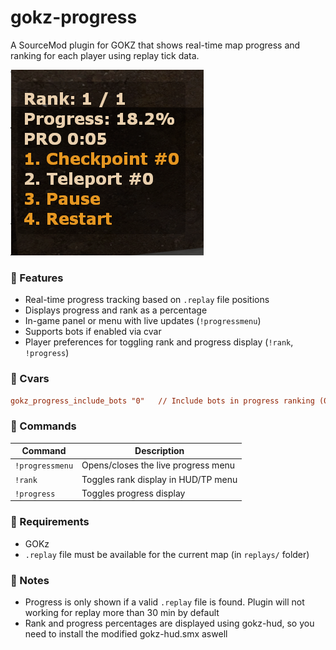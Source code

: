 ﻿
# gokz-progress

A SourceMod plugin for GOKZ that shows real-time map progress and ranking for each player using replay tick data.

![image](image.png)

### 🚀 Features

* Real-time progress tracking based on `.replay` file positions
* Displays progress and rank as a percentage
* In-game panel or menu with live updates (`!progressmenu`)
* Supports bots if enabled via cvar
* Player preferences for toggling rank and progress display (`!rank`, `!progress`)

### 🔧 Cvars

```ini
gokz_progress_include_bots "0"   // Include bots in progress ranking (0 = no, 1 = yes)
```

### 💬 Commands

| Command         | Description                         |
| --------------- | ----------------------------------- |
| `!progressmenu` | Opens/closes the live progress menu |
| `!rank`         | Toggles rank display in HUD/TP menu |
| `!progress`     | Toggles progress display            |

### 📘 Requirements

* GOKz
* `.replay` file must be available for the current map (in `replays/` folder)

### 📌 Notes

* Progress is only shown if a valid `.replay` file is found. Plugin will not working for replay more than 30 min by default
* Rank and progress percentages are displayed using gokz-hud, so you need to install the modified gokz-hud.smx aswell
